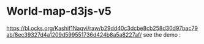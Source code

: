 # World-map-d3js-v5
https://bl.ocks.org/Kashif1Naqvi/raw/b29dd40c3dcbe8cb258d30d97bac79ab/8ec39327d4a1209d599551736d424b8a5a8227af/
see the demo : 
